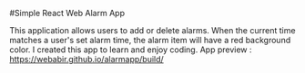 #Simple React Web Alarm App

This application allows users to add or delete alarms. When the current time matches a user's set alarm time, the alarm item will have a red background color. I created this app to learn and enjoy coding.
App preview : https://webabir.github.io/alarmapp/build/

